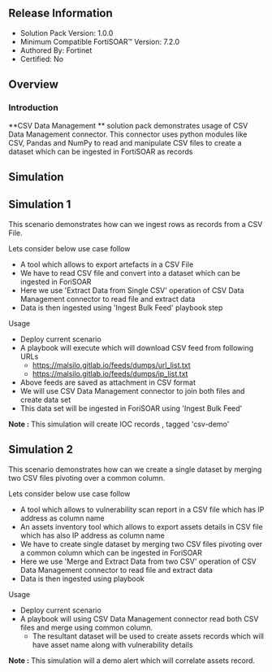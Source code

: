 ## Release Information

- Solution Pack Version: 1.0.0
- Minimum Compatible FortiSOAR™ Version: 7.2.0
- Authored By: Fortinet
- Certified: No

## Overview

### Introduction
**CSV Data Management ** solution pack demonstrates usage of CSV Data Management connector. This connector uses python modules like CSV, Pandas and NumPy to 
read and manipulate CSV files to create a dataset which can be ingested in FortiSOAR as records 

## Simulation

## Simulation 1 

This scenario demonstrates how can we ingest rows as records from a CSV File.  

Lets consider below use case follow

* A tool which allows to export artefacts  in a CSV File 
* We have to read CSV file and convert into a dataset which can be ingested in ForiSOAR
* Here we use 'Extract Data from Single CSV' operation of CSV Data Management connector to read file and extract data
* Data is then ingested using 'Ingest Bulk Feed' playbook step

Usage

* Deploy current scenario 
* A playbook will execute which will download CSV feed from following URLs
    * https://malsilo.gitlab.io/feeds/dumps/url_list.txt
    * https://malsilo.gitlab.io/feeds/dumps/ip_list.txt
* Above feeds are saved as attachment in CSV format
* We will use CSV Data Management connector to join both files and create data set
* This data set will be ingested in ForiSOAR using 'Ingest Bulk Feed'

**Note :** This simulation will create IOC records , tagged 'csv-demo'


## Simulation 2

This scenario demonstrates how can we create a single dataset by merging two CSV files pivoting over a common column.

Lets consider below use case follow

* A tool which allows to vulnerability  scan report in a CSV file  which has IP address as column name
* An assets  inventory tool which allows to export assets details in CSV file which has also IP address as column name
* We have to create single dataset by merging two CSV files pivoting over a common column which can be ingested in ForiSOAR  
* Here we use 'Merge and Extract Data from two CSV' operation of CSV Data Management connector to read file and extract data  
* Data is then ingested using playbook 

Usage

* Deploy current scenario  
* A playbook will using CSV Data Management connector  read both CSV files and merge using common column.
	* The resultant dataset will be used to create assets records which will have asset name along with vulnerability details 

**Note :** This simulation will  a demo alert which will correlate assets record. 
